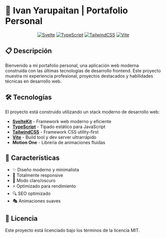 # 🚀 Ivan Yarupaitan | Portafolio Personal

<div align="center">

[![Svelte](https://img.shields.io/badge/SvelteKit-FF3E00?style=for-the-badge&logo=svelte&logoColor=white)](https://kit.svelte.dev/)
[![TypeScript](https://img.shields.io/badge/TypeScript-007ACC?style=for-the-badge&logo=typescript&logoColor=white)](https://www.typescriptlang.org/)
[![TailwindCSS](https://img.shields.io/badge/Tailwind_CSS-38B2AC?style=for-the-badge&logo=tailwind-css&logoColor=white)](https://tailwindcss.com/)
[![Vite](https://img.shields.io/badge/Vite-646CFF?style=for-the-badge&logo=vite&logoColor=white)](https://vitejs.dev/)

</div>

## 📋 Descripción

Bienvenido a mi portafolio personal, una aplicación web moderna construida con las últimas tecnologías de desarrollo frontend. Este proyecto muestra mi experiencia profesional, proyectos destacados y habilidades técnicas en desarrollo web.

## 🛠️ Tecnologías

El proyecto está construido utilizando un stack moderno de desarrollo web:

- <a href="https://kit.svelte.dev/" target="_blank"><strong>SvelteKit</strong></a> - Framework web moderno y eficiente
- <a href="https://www.typescriptlang.org/" target="_blank"><strong>TypeScript</strong></a> - Tipado estático para JavaScript
- <a href="https://tailwindcss.com/" target="_blank"><strong>TailwindCSS</strong></a> - Framework CSS utility-first
- <a href="https://vitejs.dev/" target="_blank"><strong>Vite</strong></a> - Build tool y dev server ultrarrápido
- **Motion One** - Librería de animaciones fluidas

## 🚀 Características

- ✨ Diseño moderno y minimalista
- 📱 Totalmente responsive
- 🎨 Modo claro/oscuro
- ⚡ Optimizado para rendimiento
- 🔍 SEO optimizado
- 🎭 Animaciones suaves

## 📜 Licencia

Este proyecto está licenciado bajo los términos de la licencia MIT.
